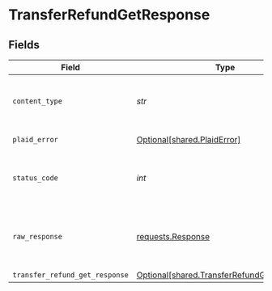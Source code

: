 # TransferRefundGetResponse


## Fields

| Field                                                                                          | Type                                                                                           | Required                                                                                       | Description                                                                                    |
| ---------------------------------------------------------------------------------------------- | ---------------------------------------------------------------------------------------------- | ---------------------------------------------------------------------------------------------- | ---------------------------------------------------------------------------------------------- |
| `content_type`                                                                                 | *str*                                                                                          | :heavy_check_mark:                                                                             | HTTP response content type for this operation                                                  |
| `plaid_error`                                                                                  | [Optional[shared.PlaidError]](../../models/shared/plaiderror.md)                               | :heavy_minus_sign:                                                                             | Error response                                                                                 |
| `status_code`                                                                                  | *int*                                                                                          | :heavy_check_mark:                                                                             | HTTP response status code for this operation                                                   |
| `raw_response`                                                                                 | [requests.Response](https://requests.readthedocs.io/en/latest/api/#requests.Response)          | :heavy_check_mark:                                                                             | Raw HTTP response; suitable for custom response parsing                                        |
| `transfer_refund_get_response`                                                                 | [Optional[shared.TransferRefundGetResponse]](../../models/shared/transferrefundgetresponse.md) | :heavy_minus_sign:                                                                             | OK                                                                                             |
